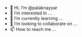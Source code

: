 - 👋 Hi, I’m @palaknayyar
- 👀 I’m interested in ...
- 🌱 I’m currently learning ...
- 💞️ I’m looking to collaborate on ...
- 📫 How to reach me ...

<!---
palaknayyar/palaknayyar is a ✨ special ✨ repository because its `README.md` (this file) appears on your GitHub profile.
You can click the Preview link to take a look at your changes.
--->
